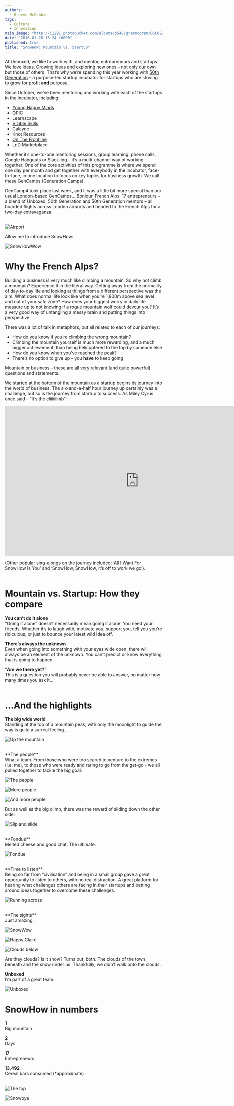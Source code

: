 ```yaml
---
authors:
  - Graeme McCubbin
tags: 
  - Culture
  - Innovation
main_image: "http://i1291.photobucket.com/albums/b548/grammccram/DSC02978_zpsbli6cof5.jpg"
date: "2016-01-26 15:24 +0000"
published: true
title: "SnowHow: Mountain vs. Startup"
---
```


At Unboxed, we like to work with, and mentor, entrepreneurs and startups. We love ideas. Growing ideas and exploring new ones – not only our own but those of others. That’s why we’re spending this year working with [50th Generation](http://www.50thgeneration.org) – a purpose-led startup incubator for startups who are striving to grow for profit **and** purpose.
 
Since October, we’ve been mentoring and working with each of the startups in the incubator, including:
 
- [Young Happy Minds](http://www.younghappyminds.com)
- QPIC
- Learnscape
- [Vizible Skills](http://vizibleskills.com)
- Calayne
- Knot Resources
- [On The Frontline](http://www.onthefrontline.co.uk)
- LnD Marketplace

Whether it’s one-to-one mentoring sessions, group learning, phone calls, Google Hangouts or Slack-ing – it’s a multi-channel way of working together. One of the core activities of this programme is where we spend one day per month and get together with everybody in the incubator, face-to-face, in one location to focus on key topics for business growth. We call these GenCamps (Generation Camps).
 
GenCamp4 took place last week, and it was a little bit more special than our usual London-based GenCamps… Bonjour, French Alps. 17 entrepreneurs – a blend of Unboxed, 50th Generation and 50th Generation mentors – all boarded flights across London airports and headed to the French Alps for a two-day extravaganza.<br/>
<br/>

![Airport](http://i1291.photobucket.com/albums/b548/grammccram/IMG_1978_zps7lyezbzj.jpg)

Allow me to introduce SnowHow:<br/>

![SnowHowWow](http://i1291.photobucket.com/albums/b548/grammccram/dbf9d04b-532c-434b-a286-cc6ce7133237_zpsoj9re0uu.jpg)
<br/>

# Why the French Alps?
Building a business is very much like climbing a mountain. So why not climb a mountain? Experience it in the literal way. Getting away from the normality of day-to-day life and looking at things from a different perspective was the aim. What does normal life look like when you’re 1,800m above sea level and out of your safe zone? How does your biggest worry in daily life measure up to not knowing if a rogue mountain wolf could devour you? It’s a very good way of untangling a messy brain and putting things into perspective.
 
There was a lot of talk in metaphors, but all related to each of our journeys:<br/>
 
- How do you know if you’re climbing the wrong mountain?
- Climbing the mountain yourself is much more rewarding, and a much bigger achievement, than being helicoptered to the top by someone else
- How do you know when you’ve reached the peak?
- There’s no option to give up – you **have** to keep going
 
Mountain or business – these are all very relevant (and quite powerful) questions and statements.<br/>
 
We started at the bottom of the mountain as a startup begins its journey into the world of business. The six-and-a-half hour journey up certainly was a challenge, but so is the journey from startup to success. As Miley Cyrus once said – “It’s the cliiiiiiimb”:<br/>

<iframe width="853" height="480" src="https://www.youtube.com/embed/NG2zyeVRcbs" frameborder="0" allowfullscreen></iframe>

(Other popular sing-alongs on the journey included: ‘All I Want For SnowHow Is You’ and ‘SnowHow, SnowHow, it’s off to work we go’).<br/>
<br/>

# Mountain vs. Startup: How they compare

**You can’t do it alone**<br/>
“Going it alone” doesn’t necessarily mean going it alone. You need your friends. Whether it’s to laugh with, motivate you, support you, tell you you’re ridiculous, or just to bounce your latest wild idea off.<br/>

 
**There’s always the unknown**<br/>
Even when going into something with your eyes wide open, there will always be an element of the unknown. You can’t predict or know everything that is going to happen.<br/>

 
**“Are we there yet?”**<br/>
This is a question you will probably never be able to answer, no matter how many times you ask it...<br/>
<br/>

# …And the highlights

**The big wide world**<br/>
Standing at the top of a mountain peak, with only the moonlight to guide the way is quite a surreal feeling...

![Up the mountain](http://i1291.photobucket.com/albums/b548/grammccram/IMG_2134_zpsetewtl95.jpg)

<br/>
**The people**<br/>
What a team. From those who were too scared to venture to the extremes (i.e. me), to those who were ready and raring to go from the get-go - we all pulled together to tackle the big goal:

![The people](http://i1291.photobucket.com/albums/b548/grammccram/DSC02991_zpshmywx6cp.jpg)

![More people](http://i1291.photobucket.com/albums/b548/grammccram/7d0374f7-8705-41a9-97b6-2e30e7e0c320_zpsj41urp0l.jpg)

![And more people](http://i1291.photobucket.com/albums/b548/grammccram/IMG_2119_zpsfukysfbi.jpg)

But as well as the big climb, there was the reward of sliding down the other side:<br/>

![Slip and slide](http://i1291.photobucket.com/albums/b548/grammccram/IMG_2074_zpsk4zpsopn.jpg)

<br/>
**Fondue**<br/>
Melted cheese and good chat. The ultimate.<br/>

![Fondue](http://i1291.photobucket.com/albums/b548/grammccram/DSC03012_zpstamec1r7.jpg)

<br/>
**Time to listen**<br/>
Being so far from “civilisation” and being in a small group gave a great opportunity to listen to others, with no real distraction. A great platform for hearing what challenges others are facing in their startups and batting around ideas together to overcome these challenges.<br/>

![Running across](http://i1291.photobucket.com/albums/b548/grammccram/IMG_2117_zpsjihbrvoa.jpg)

<br/>
**The sights**<br/>
Just amazing.<br/>

![SnowWow](http://i1291.photobucket.com/albums/b548/grammccram/DSC03057_zps6kowsuko.jpg)

![Happy Claire](http://i1291.photobucket.com/albums/b548/grammccram/IMG_2042_zpsdski8hoz.jpg)

![Clouds below](http://i1291.photobucket.com/albums/b548/grammccram/IMG_2112_zps9krtzvqj.jpg)

Are they clouds? Is it snow? Turns out, both. The clouds of the town beneath and the snow under us. Thankfully, we didn’t walk onto the clouds.


**Unboxed**<br/>
I’m part of a great team.<br/>

![Unboxed](http://i1291.photobucket.com/albums/b548/grammccram/DSC03091_zpsocabs4fa.jpg)


# SnowHow in numbers
 
**1**<br/>
Big mountain<br/>
 
**2**<br/>
Days<br/>
 
**17**<br/>
Entrepreneurs<br/>
 
**13,492**<br/>
Cereal bars consumed (*approximate)<br/>
<br/>

![The top](http://i1291.photobucket.com/albums/b548/grammccram/IMG_2149_zpsbkmj3ka9.jpg)

![Snowbye](http://i1291.photobucket.com/albums/b548/grammccram/IMG_2097_zpsvqw4ovx9.jpg)



